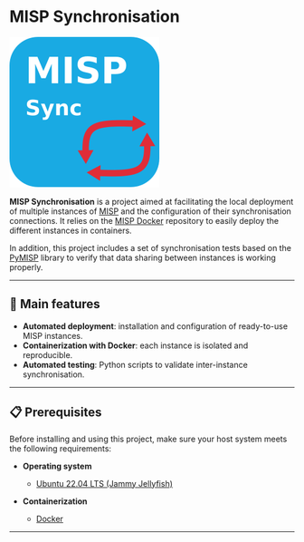 # MISP Synchronisation

![MISP Synchronisation](https://github.com/MISP/misp-synchronisation/blob/main/docs/logo.png)

**MISP Synchronisation** is a project aimed at facilitating the local deployment of multiple instances of [MISP](https://www.misp-project.org/) and the configuration of their synchronisation connections.
It relies on the [MISP Docker](https://github.com/MISP/misp-docker) repository to easily deploy the different instances in containers.

In addition, this project includes a set of synchronisation tests based on the [PyMISP](https://github.com/MISP/PyMISP/) library to verify that data sharing between instances is working properly.

---

## 🚀 Main features

* **Automated deployment**: installation and configuration of ready-to-use MISP instances.
* **Containerization with Docker**: each instance is isolated and reproducible.
* **Automated testing**: Python scripts to validate inter-instance synchronisation.

---

## 📋 Prerequisites

Before installing and using this project, make sure your host system meets the following requirements:

* **Operating system**

  * [Ubuntu 22.04 LTS (Jammy Jellyfish)](https://releases.ubuntu.com/jammy/)
* **Containerization**

  * [Docker](https://docs.docker.com/get-docker/)


---


